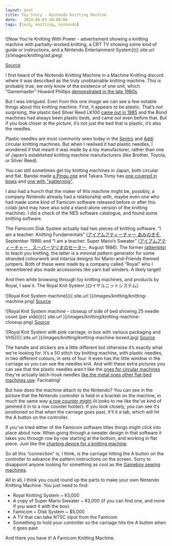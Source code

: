 ```yaml
---
layout: post
title: Toy Story - Nintendo Knitting Machine
date:   2024-06-03 20:00:00
tags: [tech, knitting, nintendo]
---
```


![Now You're Knitting With Power - advertisment showing a knitting machine with partially-worked knitting, a CRT TV showing some kind of guide or instructions, and a Nintendo Entertainment System]({{ site.url }}/images/knitting/ad.jpeg)

[Source](https://www.facebook.com/share/3RFTcuPPjZAfj1A5/?mibextid=WC7FNe)

I first heard of the Nintendo Knitting Machine in a Machine Knitting discord where it was described as the truly unobtainable knitting machine. This is probably true, we only know of the existence of one unit, which “Gamemaster” Howard Phillips [demonstrated in the late 1980s](https://www.facebook.com/share/SACYZJpLeBADzVzH/?mibextid=WC7FNe).

But I was intrigued. Even from this one image we can see a few notable things about this knitting machine. 
First, it appears to be plastic. That’s not surprising, the plastic bed Silver Reed LK100 [came out in 1985](https://s917320818ade283a.jimcontent.com/download/version/1534837163/module/10654462579/name/%E7%B7%A8%E6%A9%9F%E5%B9%B4%E8%A1%A8.pdf) and the Bond machines had always been plastic beds, and came out even before that. But if you look closer at the picture, it’s not just the bed that is plastic, it’s also the needles.

Plastic needles are most commonly seen today in the [Sentro](https://www.youtube.com/watch?v=WrNYn_7WJMU) and [Addi](https://www.youtube.com/watch?v=wdz5dUsPxnc) circular knitting machines. But when I realised it had plastic needles, I wondered if that meant it was made by a toy manufacturer, rather than one of Japan’s established knitting machine manufacturers (like Brother, Toyota, or Silver Reed). 

You can still sometimes get toy knitting machines in Japan, both circular and flat. Bandai made [a Pingu one](https://www.bandai.co.jp/catalog/item.php?jan_cd=4902425627762000) and Takara Tomy has [one covered in bows](https://www.takaratomy.co.jp/products/amukawaamina/) and [one with "patterning"](https://www.youtube.com/watch?v=a7Pg6SXNmD4).

I also had a hunch that the maker of this machine might be, possibly, a company Nintendo already had a relationship with, maybe even one who had made some kind of Famicom software released before or after this colab (and may have also sold a stand-alone version of the knitting machine). I did a check of the NES software catalogue, and found some knitting software.

The Famicom Disk System actually had two pieces of knitting software. “I am a teacher: Knitting Fundamentals” ([アイアムアティーチャー あみのきそ](https://www.gamingalexandria.com/highquality/fds/I%20Am%20a%20Teacher%20-%20Teami%20no%20Kiso/I%20Am%20a%20Teacher%20-%20Teami%20no%20Kiso.pdf), September 1986) and “I am a teacher: Super Mario’s Sweater” ([アイアムアティーチャー　スーパーマリオのセーター](https://wikiwiki.jp/vipgt6/%E3%82%A2%E3%82%A4%E3%82%A2%E3%83%A0%E3%82%A2%E3%83%86%E3%82%A3%E3%83%BC%E3%83%81%E3%83%A3%E3%83%BC%20%E3%82%B9%E3%83%BC%E3%83%91%E3%83%BC%E3%83%9E%E3%83%AA%E3%82%AA%E3%81%AE%E3%82%BB%E3%83%BC%E3%82%BF%E3%83%BC/%E6%89%8B%E3%81%82%E3%81%BF%E3%81%AE%E3%81%8D%E3%81%9D), August 1986). The former [(attempts)](https://www.youtube.com/watch?v=dFaZaE5qhMw) to teach you knitting, the latter is a minimal pattern generator for some stranded colourwork and intarsia designs for Mario-and-Friends themed jumpers. Both of these were made by a company called “Royal” who I remembered also made accessories like yarn ball winders. A likely target!

And then while browsing through toy knitting machines, and products by Royal, I saw it. The Royal Knit System (ロイヤルニットシステム). 

![Royal Knit System machine]({{ site.url }}/images/knitting/knitting-machine.png)
[Source](https://page.auctions.yahoo.co.jp/jp/auction/q1087052620)

![Royal Knit System machine - closeup of side of bed showing 25 needle count (per side)]({{ site.url }}/images/knitting/knitting-machine-closeup.png)
[Source](https://page.auctions.yahoo.co.jp/jp/auction/q1087052620)

![Royal Knit System with pink carriage, in box with various packaging and VHS]({{ site.url }}/images/knitting/knitting-machine-boxed.jpg)
[Source](https://aucview.com/yahoo/f106900482/)

The handle and stickers are a little different but otherwise it’s exactly what we're looking for. It’s a 50 stitch toy knitting machine, with plastic needles, in two different colours, in sets of four. It even has the little window in the carriage so you can see the needles knit. And with these extra pictures you can see that the plastic needles aren't like the [ones for circular machines](https://addi.de/en/product-2/addiei-replacement-needles-2/) they're actually latch-hook needles [like the metal ones other flat-bed machines use](https://thewoolendiva.weebly.com/mk-70-needle-comparison-chart.html). Facinating!

But how does the machine attach to the Nintendo? You can see in the picture that the Nintendo controller is held in a bracket on the machine, in much the same way [a row counter might](https://shop.sckmcl.com.hk/products/row-counter-knitting-machine-singer-silver-sk280-sk270-07302003?_pos=11&_sid=a31799c7f&_ss=r) (it looks to me like the've kind of jammed it in to a row counter holder). If you look closely, you can see it’s positioned so that when the carriage goes past, it'll it a tab, which will hit the A button on the controller.

If you’ve tried either of the Famicom software titles things might click into place about now. When going through a sweater design in that software it takes you through row by row starting at the bottom, and working in flat piece. Just like the [charting device for a knitting machine](https://wickedwoollies.home.blog/tag/knitradar/).

So all this “connection” is, I think, is the carriage hitting the A button on the controller to advance the pattern instructions on the screen. Sorry to disappoint anyone looking for something as cool as the [Gameboy sewing machines](https://shonumi.github.io/articles/art22.html).

All in all, I think you could round up the parts to make your own Nintendo Knitting Machine. You just need to find:

* Royal Knitting System ~ ¥3,000
* A copy of Super Mario Sweater ~ ¥3,000 (if you can find one, and more if you want it with the box)
* Famicom + Disk System ~ $5,000 
* A TV that can take NTSC input from the Famicom
* Something to hold your controller so the carriage hits the A button when it goes past

And there you have it! A Famicom Knitting Machine.